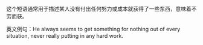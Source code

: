 这个短语通常用于描述某人没有付出任何努力或成本就获得了一些东西，意味着不劳而获。

英文例句：He always seems to get something for nothing out of every situation, never really putting in any hard work.